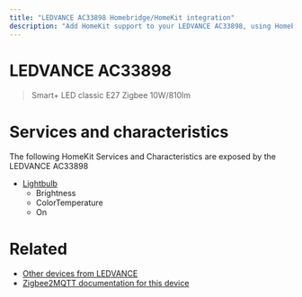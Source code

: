 ```yaml
---
title: "LEDVANCE AC33898 Homebridge/HomeKit integration"
description: "Add HomeKit support to your LEDVANCE AC33898, using Homebridge, Zigbee2MQTT and homebridge-z2m."
---
```

<!---
This file has been GENERATED using src/docgen/docgen.ts
DO NOT EDIT THIS FILE MANUALLY!
-->
# LEDVANCE AC33898
>  Smart+ LED classic E27 Zigbee 10W/810lm


# Services and characteristics
The following HomeKit Services and Characteristics are exposed by
the LEDVANCE AC33898

* [Lightbulb](../../light.md)
  * Brightness
  * ColorTemperature
  * On


# Related
* [Other devices from LEDVANCE](../index.md#ledvance)
* [Zigbee2MQTT documentation for this device](https://www.zigbee2mqtt.io/devices/AC33898.html)